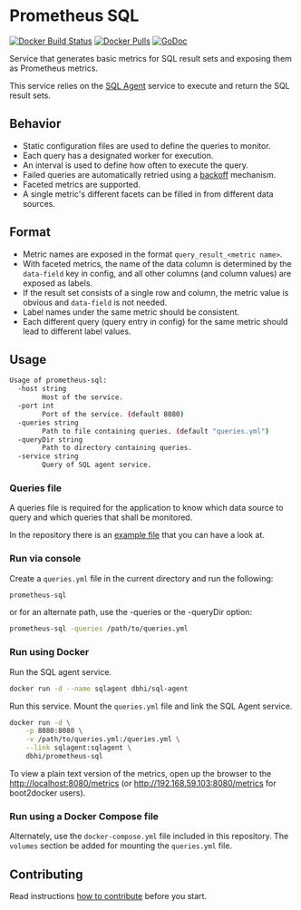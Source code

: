 # Prometheus SQL

[![Docker Build Status](https://img.shields.io/docker/build/dbhi/prometheus-sql.svg)](https://hub.docker.com/r/dbhi/prometheus-sql/builds/)
[![Docker Pulls](https://img.shields.io/docker/pulls/dbhi/prometheus-sql.svg)](https://hub.docker.com/r/dbhi/prometheus-sql/)
[![GoDoc](https://godoc.org/github.com/chop-dbhi/prometheus-sql?status.svg)](https://godoc.org/github.com/chop-dbhi/prometheus-sql)

Service that generates basic metrics for SQL result sets and exposing them as Prometheus metrics.

This service relies on the [SQL Agent](https://github.com/chop-dbhi/sql-agent) service to execute and return the SQL result sets.

## Behavior

- Static configuration files are used to define the queries to monitor.
- Each query has a designated worker for execution.
- An interval is used to define how often to execute the query.
- Failed queries are automatically retried using a [backoff](https://en.wikipedia.org/wiki/Exponential_backoff) mechanism.
- Faceted metrics are supported.
- A single metric's different facets can be filled in from different data sources.

## Format

- Metric names are exposed in the format `query_result_<metric name>`.
- With faceted metrics, the name of the data column is determined by the `data-field` key in config, and all other columns (and column values) are exposed as labels.
- If the result set consists of a single row and column, the metric value is obvious and `data-field` is not needed.
- Label names under the same metric should be consistent.
- Each different query (query entry in config) for the same metric should lead to different label values.

## Usage

```bash
Usage of prometheus-sql:
  -host string
        Host of the service.
  -port int
        Port of the service. (default 8080)
  -queries string
        Path to file containing queries. (default "queries.yml")
  -queryDir string
        Path to directory containing queries.
  -service string
        Query of SQL agent service.
```

### Queries file

A queries file is required for the application to know which data source to query and which queries that shall be monitored.

In the repository there is an [example file](example-queries.yml) that you can have a look at.

### Run via console

Create a `queries.yml` file in the current directory and run the following:

```bash
prometheus-sql
```

or for an alternate path, use the -queries or the -queryDir option:

```bash
prometheus-sql -queries /path/to/queries.yml
```

### Run using Docker

Run the SQL agent service.

```bash
docker run -d --name sqlagent dbhi/sql-agent
```

Run this service. Mount the `queries.yml` file and link the SQL Agent service.

```bash
docker run -d \
    -p 8080:8080 \
    -v /path/to/queries.yml:/queries.yml \
    --link sqlagent:sqlagent \
    dbhi/prometheus-sql
```

To view a plain text version of the metrics, open up the browser to the <http://localhost:8080/metrics> (or <http://192.168.59.103:8080/metrics> for boot2docker users).


### Run using a Docker Compose file

Alternately, use the `docker-compose.yml` file included in this repository. The `volumes` section be added for mounting the `queries.yml` file.


## Contributing

Read instructions [how to contribute](CONTRIBUTING.md) before you start.
